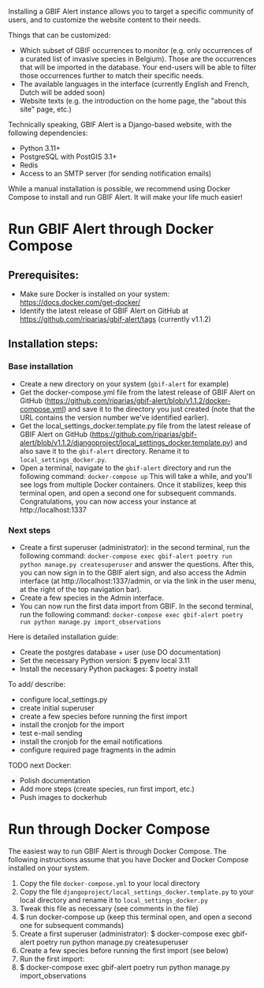 Installing a GBIF Alert instance allows you to target a specific community of users, and to customize 
the website content to their needs.

Things that can be customized:
- Which subset of GBIF occurrences to monitor (e.g. only occurrences of a curated list of invasive species in Belgium). Those are the occurrences that will be imported in the database. 
Your end-users will be able to filter those occurrences further to match their specific needs.
- The available languages in the interface (currently English and French, Dutch will be added soon)
- Website texts (e.g. the introduction on the home page, the "about this site" page, etc.)

Technically speaking, GBIF Alert is a Django-based website, with the following dependencies:

- Python 3.11+
- PostgreSQL with PostGIS 3.1+
- Redis
- Access to an SMTP server (for sending notification emails)

While a manual installation is possible, we recommend using Docker Compose to install and run GBIF Alert. It will make your life much easier!

# Run GBIF Alert through Docker Compose

## Prerequisites:
- Make sure Docker is installed on your system: https://docs.docker.com/get-docker/
- Identify the latest release of GBIF Alert on GitHub at https://github.com/riparias/gbif-alert/tags (currently v1.1.2)

## Installation steps:

### Base installation
- Create a new directory on your system (`gbif-alert` for example)
- Get the docker-compose.yml file from the latest release of GBIF Alert on GitHub (https://github.com/riparias/gbif-alert/blob/v1.1.2/docker-compose.yml) 
and save it to the directory you just created (note that the URL contains the version number we've identified earlier).
- Get the local_settings_docker.template.py file from the latest release of GBIF Alert on GitHub (https://github.com/riparias/gbif-alert/blob/v1.1.2/djangoproject/local_settings_docker.template.py)
and also save it to the `gbif-alert` directory. Rename it to `local_settings_docker.py`.
- Open a terminal, navigate to the `gbif-alert` directory and run the following command: `docker-compose up`
This will take a while, and you'll see logs from multiple Docker containers. Once it stabilizes, keep this terminal open, and open a second one for subsequent commands.
Congratulations, you can now access your instance at http://localhost:1337

### Next steps
- Create a first superuser (administrator): in the second terminal, run the following command: `docker-compose exec gbif-alert poetry run python manage.py createsuperuser` and answer the questions.
After this, you can now sign in to the GBIF alert sign, and also access the Admin interface (at http://localhost:1337/admin, or via the link in the user menu, at the right of the top navigation bar).
- Create a few species in the Admin interface.
- You can now run the first data import from GBIF. In the second terminal, run the following command: `docker-compose exec gbif-alert poetry run python manage.py import_observations`



Here is detailed installation guide:

- Create the postgres database + user (use DO documentation)
- Set the necessary Python version:
$ pyenv local 3.11
- Install the necessary Python packages:
$ poetry install

To add/ describe:

- configure local_settings.py
- create initial superuser
- create a few species before running the first import
- install the cronjob for the import
- test e-mail sending
- install the cronjob for the email notifications
- configure required page fragments in the admin


TODO next Docker:

- Polish documentation
- Add more steps (create species, run first import, etc.)
- Push images to dockerhub

# Run through Docker Compose

The easiest way to run GBIF Alert is through Docker Compose. The following
instructions assume that you have Docker and Docker Compose installed on your
system.

1. Copy the file `docker-compose.yml` to your local directory
2. Copy the file `djangoproject/local_settings_docker.template.py` to your local directory and rename it to `local_settings_docker.py`
3. Tweak this file as necessary (see comments in the file)
2. $ run docker-compose up (keep this terminal open, and open a second one for subsequent commands)
3. Create a first superuser (administrator):
$ docker-compose exec gbif-alert poetry run python manage.py createsuperuser
4. Create a few species before running the first import (see below)
5. Run the first import:
6. $ docker-compose exec gbif-alert poetry run python manage.py import_observations